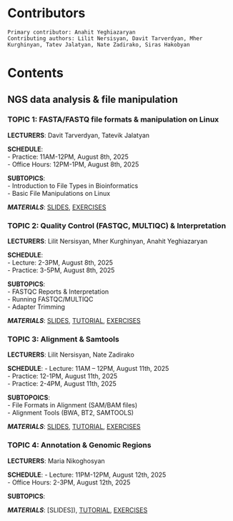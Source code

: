 # Contributors
    Primary contributor: Anahit Yeghiazaryan
    Contributing authors: Lilit Nersisyan, Davit Tarverdyan, Mher Kurghinyan, Tatev Jalatyan, Nate Zadirako, Siras Hakobyan
  
# Contents 
  ## NGS data analysis & file manipulation  
  ### **TOPIC 1**: FASTA/FASTQ file formats & manipulation on Linux   
  
  **LECTURERS**:  Davit Tarverdyan, Tatevik Jalatyan  
  
  **SCHEDULE**:  
      - Practice: 11AM-12PM, August 8th, 2025    
      - Office Hours: 12PM-1PM,  August 8th, 2025  
      
  **SUBTOPICS**:   
    - Introduction to File Types in Bioinformatics  
    - Basic File Manipulations on Linux  
      
  **_MATERIALS_**: [SLIDES](https://docs.google.com/presentation/d/147S8KHfASleNNnflGcAHNm_17RivY0Ik3SBDx_QqfxA/edit?slide=id.g33d5a1ad07d_0_177#slide=id.g33d5a1ad07d_0_177), [EXERCISES]()  


### **TOPIC 2**: Quality Control (FASTQC, MULTIQC) & Interpretation  
  
  **LECTURERS**: Lilit Nersisyan, Mher Kurghinyan, Anahit Yeghiazaryan  
  
  **SCHEDULE**:  
      - Lecture: 2-3PM, August 8th, 2025  
      - Practice: 3-5PM, August 8th, 2025  
      
  **SUBTOPICS**:   
    - FASTQC Reports & Interpretation  
    - Running FASTQC/MULTIQC  
    - Adapter Trimming  
      
  **_MATERIALS_**: [SLIDES](https://docs.google.com/presentation/d/17kIqHhE1-EcamWTcxxPEj-M4FjJvLYy7nw7EVw7beiY/edit?usp=sharing), [TUTORIAL](https://github.com/abi-am/omicss-25/blob/d0419ab896f09ed672cb5552bba0791d006bc056/NGS%20data%20analysis%20%26%20file%20manipulation/exercises/fastqc_tutorial.md), [EXERCISES]()  


### **TOPIC 3**: Alignment & Samtools  
  
  **LECTURERS**: Lilit Nersisyan, Nate Zadirako  
  
  **SCHEDULE**:
      - Lecture: 11AM – 12PM, August 11th, 2025  
      - Practice: 12-1PM, August 11th, 2025  
      - Practice: 2-4PM, August 11th, 2025  
      
  **SUBTOPOICS**:   
    - File Formats in Alignment (SAM/BAM files)  
    - Alignment Tools (BWA, BT2, SAMTOOLS)  
      
  **_MATERIALS_**: [SLIDES](https://docs.google.com/presentation/d/1tNOKpZZuyiv5n5Cl6aCLpbwf8a-lcqGt/edit?usp=drive_link&ouid=112677744829360659757&rtpof=true&sd=true), [TUTORIAL](https://github.com/abi-am/omicss-25/blob/58ae9c8058542b4a2a1b33658e6514eb474e2508/NGS%20data%20analysis%20%26%20file%20manipulation/alignment_practice/README.md), [EXERCISES]()
  


### **TOPIC 4**: Annotation & Genomic Regions  
  
  **LECTURERS**: Maria Nikoghosyan  
  
  **SCHEDULE**:
      - Lecture: 11PM-12PM, August 12th, 2025  
      - Office Hours: 2-3PM, August 12th, 2025   
      
  **SUBTOPICS**:   

      
  **_MATERIALS_**: [SLIDES]), [TUTORIAL](), [EXERCISES]()  
  


